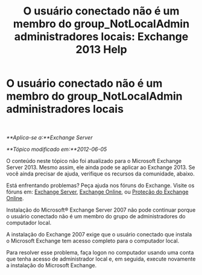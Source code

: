 ﻿---
title: 'O usuário conectado não é um membro do group_NotLocalAdmin administradores locais: Exchange 2013 Help'
TOCTitle: O usuário conectado não é um membro do group_NotLocalAdmin administradores locais
ms:assetid: d06f0894-b139-49ba-afe3-f58d3bd28e32
ms:mtpsurl: https://technet.microsoft.com/pt-br/library/ms.exch.setupreadiness.notlocaladmin(v=EXCHG.150)
ms:contentKeyID: 50486680
ms.date: 05/22/2018
mtps_version: v=EXCHG.150
ms.translationtype: MT
---

# O usuário conectado não é um membro do group\_NotLocalAdmin administradores locais

 

_**Aplica-se a:**Exchange Server_

_**Tópico modificado em:**2012-06-05_

O conteúdo neste tópico não foi atualizado para o Microsoft Exchange Server 2013. Mesmo assim, ele ainda pode se aplicar ao Exchange 2013. Se você ainda precisar de ajuda, verifique os recursos da comunidade, abaixo.

Está enfrentando problemas? Peça ajuda nos fóruns do Exchange. Visite os fóruns em: [Exchange Server](https://go.microsoft.com/fwlink/p/?linkid=60612), [Exchange Online](https://go.microsoft.com/fwlink/p/?linkid=267542), ou [Proteção do Exchange Online](https://go.microsoft.com/fwlink/p/?linkid=285351).

Instalação do Microsoft® Exchange Server 2007 não pode continuar porque o usuário conectado não é um membro do grupo de administradores do computador local.

A instalação do Exchange 2007 exige que o usuário conectado que instala o Microsoft Exchange tem acesso completo para o computador local.

Para resolver esse problema, faça logon no computador usando uma conta que tenha acesso de administrador local e, em seguida, execute novamente a instalação do Microsoft Exchange.

